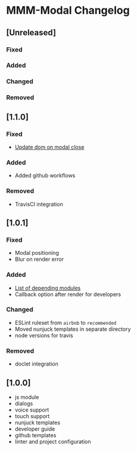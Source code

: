 # MMM-Modal Changelog

## [Unreleased]

### Fixed

### Added

### Changed

### Removed

## [1.1.0]

### Fixed

* [Update dom on modal close](https://github.com/fewieden/MMM-Modal/pull/7)

### Added

* Added github workflows

### Removed

* TravisCI integration

## [1.0.1]

### Fixed

* Modal positioning
* Blur on render error

### Added

* [List of depending modules](https://github.com/fewieden/MMM-Modal/wiki/Depending-Modules)
* Callback option after render for developers

### Changed

* ESLint ruleset from `airbnb` to `recommended`
* Moved nunjuck templates in separate directory
* node versions for travis

### Removed

* doclet integration

## [1.0.0]

* js module
* dialogs
* voice support
* touch support
* nunjuck templates
* developer guide
* github templates
* linter and project configuration
